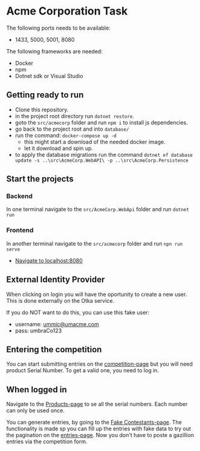 # Acme Corporation Task
The following ports needs to be available:
- 1433, 5000, 5001, 8080

The following frameworks are needed:
- Docker
- npm
- Dotnet sdk or Visual Studio

## Getting ready to run
- Clone this repository.
- in the project root directory run `dotnet restore`.
- goto the `src/acmecorp` folder and run `npm i` to install js dependencies.
- go back to the project root and into `database/`
- run the command: `docker-compose up -d`
  - this might start a download of the needed docker image. 
  - let it download and spin up.
- to apply the database migrations run the command `dotnet ef database update -s ..\src\AcmeCorp.WebAPI\ -p ..\src\AcmeCorp.Persistence`

## Start the projects
### Backend
In one terminal navigate to the `src/AcmeCorp.WebApi` folder and run `dotnet run`
### Frontend
In another terminal navigate to the `src/acmecorp` folder and run `npn run serve`

- [Navigate to localhost:8080](http://localhost:8080)

## External Identity Provider
When clicking on login you will have the oportunity to create a new user. This is done externally on the Otka service.

If you do NOT want to do this, you can use this fake user:
- username: ummic@umacme.com
- pass: umbraCo123

## Entering the competition
You can start submitting entries on the [competition-page](http://localhost:8080/competition) but you will need product Serial Number.
To get a valid one, you need to log in.

## When logged in
Navigate to the [Products-page](http://localhost:8080/products) to se all the serial numbers. Each number can only be used once.

You can generate entries, by going to the [Fake Contestants-page](http://localhost:8080/fakes). The functionality is made sp you can fill up the entries with fake data to try out the pagination on the [entries-page](http://localhost:8080/Entries). Now you don't have to poste a gazillion entries via the competition form.